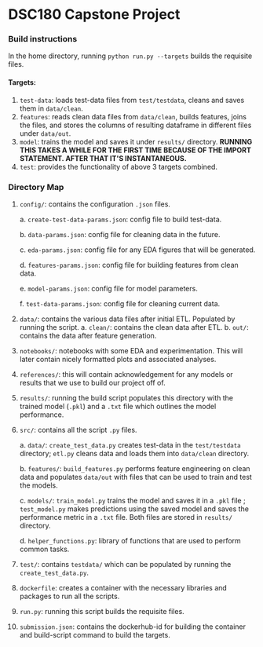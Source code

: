# DSC180 Capstone Project

### Build instructions

In the home directory, running `python run.py --targets` builds the requisite files.

#### Targets:

1. `test-data`: loads test-data files from `test/testdata`, cleans and saves them in `data/clean`.
2. `features`: reads clean data files from `data/clean`, builds features, joins the files, and stores the columns of resulting dataframe in different files under `data/out`.
3. `model`: trains the model and saves it under `results/` directory. **RUNNING THIS TAKES A WHILE FOR THE FIRST TIME BECAUSE OF THE IMPORT STATEMENT. AFTER THAT IT'S INSTANTANEOUS.**
4. `test`: provides the functionality of above 3 targets combined.

### Directory Map

1. `config/`: contains the configuration `.json` files.

    a. `create-test-data-params.json`: config file to build test-data.
    
    b. `data-params.json`: config file for cleaning data in the future.
    
    c. `eda-params.json`: config file for any EDA figures that will be generated.
    
    d. `features-params.json`: config file for building features from clean data.
    
    e. `model-params.json`: config file for model parameters.
    
    f. `test-data-params.json`: config file for cleaning current data.

2. `data/`: contains the various data files after initial ETL. Populated by running the script.
    a. `clean/`: contains the clean data after ETL. 
    b. `out/`: contains the data after feature generation.
    
3. `notebooks/`: notebooks with some EDA and experimentation. This will later contain nicely formatted plots and associated analyses.
4. `references/`: this will contain acknowledgement for any models or results that we use to build our project off of.
5. `results/`: running the build script populates this directory with the trained model (`.pkl`) and a `.txt` file which outlines the model performance.
6. `src/`: contains all the script `.py` files.

    a. `data/`: `create_test_data.py` creates test-data in the `test/testdata` directory; `etl.py` cleans data and loads them into `data/clean` directory.
    
    b. `features/`: `build_features.py` performs feature engineering on clean data and populates `data/out` with files that can be used to train and test the models.
    
    c. `models/`: `train_model.py` trains the model and saves it in a `.pkl` file ; `test_model.py` makes predictions using the saved model and saves the performance metric in a `.txt` file. Both files are stored in `results/` directory.
    
    d. `helper_functions.py`: library of functions that are used to perform common tasks.
    
7. `test/`: contains `testdata/` which can be populated by running the `create_test_data.py`.
8. `dockerfile`: creates a container with the necessary libraries and packages to run all the scripts.
9. `run.py`: running this script builds the requisite files.
10. `submission.json`: contains the dockerhub-id for building the container and build-script command to build the targets.

